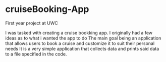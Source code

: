 # cruiseBooking-App
First year project at UWC

I was tasked with creating a cruise bookking app. I originally had a few ideas as to what i wanted the app to do
The main goal being an application that allows users to book a cruise and customize it to suit their personal needs
It is a very simple application that collects data and prints said data to a file specified in the code.
